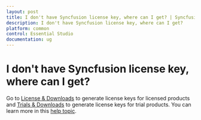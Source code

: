 ```yaml
---
layout: post
title: I don't have Syncfusion license key, where can I get? | Syncfusion
description: I don't have Syncfusion license key, where can I get?
platform: common
control: Essential Studio
documentation: ug
---
```


# I don't have Syncfusion license key, where can I get?

Go to [License & Downloads](https://www.syncfusion.com/account/downloads) to generate license keys for licensed products and [Trials & Downloads](https://www.syncfusion.com/account/manage-trials/downloads) to generate license keys for trial products. You can learn more in this [help topic](https://help.syncfusion.com/common/essential-studio/licensing/license-key).







